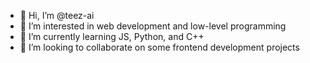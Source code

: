 - 👋 Hi, I’m @teez-ai
- 👀 I’m interested in web development and low-level programming
- 🌱 I’m currently learning JS, Python, and C++
- 💞️ I’m looking to collaborate on some frontend development projects

<!---
teez-ai/teez-ai is a ✨ special ✨ repository because its `README.md` (this file) appears on your GitHub profile.
You can click the Preview link to take a look at your changes.
--->
